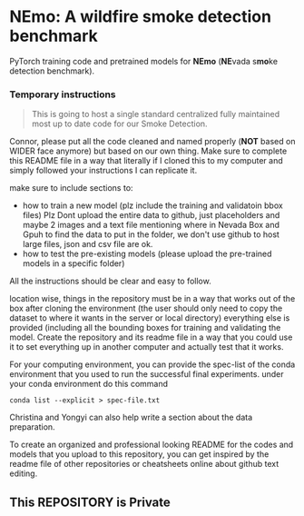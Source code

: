 **NEmo: A wildfire smoke detection benchmark**
========
PyTorch training code and pretrained models for **NEmo** (**NE**vada s**mo**ke detection benchmark).

### Temporary instructions
> This is going to host a single standard centralized fully maintained most up to date code for our Smoke Detection. 

Connor, please put all the code cleaned and named properly (**NOT** based on WIDER face anymore) but based on our own thing. 
Make sure to complete this README file in a way that literally if I cloned this to my computer and simply followed your instructions I can replicate it.

make sure to include sections to:
- how to train a new model (plz include the training and validatoin bbox files)
Plz Dont upload the entire data to github, just placeholders and maybe 2 images and a text file mentioning where in Nevada Box and Gpuh to find the data to put in the folder, we don't use github to host large files, json and csv file are ok.  
- how to test the pre-existing models (please upload the pre-trained models in a specific folder)

All the instructions should be clear and easy to follow.

location wise, things in the repository must be in a way that works out of the box after cloning the environment (the user should only need to copy the dataset to where it wants in the server or local directory) everything else is provided (including all the bounding boxes for training and validating the model. Create the repository and its readme file in a way that you could use it to set everything up in another computer and actually test that it works.

For your computing environment, you can provide the spec-list of the conda environment that you used to run the successful final experiments.
under your conda environment do this command
```
conda list --explicit > spec-file.txt
```


Christina and Yongyi can also help write a section about the data preparation.

To create an organized and professional looking README for the codes and models that you upload to this repository, you can get inspired by the readme file of other repositories or cheatsheets online about github text editing.

## **This REPOSITORY is Private** 
